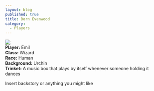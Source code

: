 ```yaml
---
layout: blog
published: true
title: Dorn Evenwood
category:
  - Players
---
```

![](http://www.polyvore.com/cgi/img-thing?.out=jpg&size=l&tid=43806103)  
**Player:** Emil  
**Class:** Wizard  
**Race:** Human  
**Background:** Urchin  
**Trinket:** A music box that plays by itself whenever someone holding it dances  
  
Insert backstory or anything you might like
